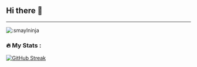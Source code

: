 ## Hi there 👋
<p align="center">
    <hr />
    <img src="https://count.getloli.com/@:smaylninja?theme=capoo-2" alt=":smaylninja" />
</p>

### :fire: My Stats :

[![GitHub Streak](http://github-readme-streak-stats.herokuapp.com?user=smaylninja&theme=dark&background=000000)](https://git.io/streak-stats)
